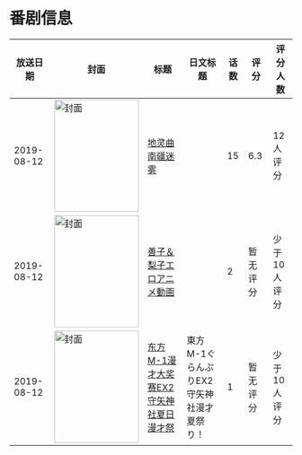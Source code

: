 # 番剧信息

|放送日期|封面|标题|日文标题|话数|评分|评分人数|
|---|---|---|---|---|---|---|
|2019-08-12|<img src="//lain.bgm.tv/pic/cover/c/1e/12/281086_9CLfA.jpg" alt="封面" style="width:150px;height:200px;object-fit:cover;">|[地灵曲 南疆迷雾](https://bangumi.tv/subject/281086)||15|6.3|12人评分|
|2019-08-12|<img src="/img/no_icon_subject.png" alt="封面" style="width:150px;height:200px;object-fit:cover;">|[善子＆梨子エロアニメ動画](https://bangumi.tv/subject/320036)||2|暂无评分|少于10人评分|
|2019-08-12|<img src="//lain.bgm.tv/pic/cover/c/51/7d/452865_RskK9.jpg" alt="封面" style="width:150px;height:200px;object-fit:cover;">|[东方M-1漫才大奖赛EX2 守矢神社夏日漫才祭](https://bangumi.tv/subject/452865)|東方M-1ぐらんぷりEX2 守矢神社漫才夏祭り！|1|暂无评分|少于10人评分|
